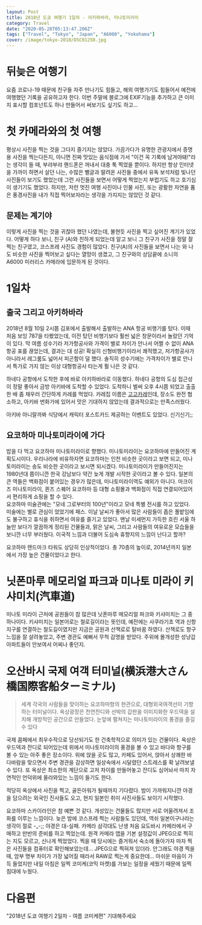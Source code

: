```yaml
---
layout: Post
title: 2018년 도쿄 여행기 1일차 - 아키하바라, 미나토미라이
category: Travel
date: "2020-05-28T05:13:47.206Z"
tags: ["Travel", "Tokyo", "Japan", "A6000", "Yokohama"]
cover: /image/tokyo-2018/DSC01258.jpg
---
```

# 뒤늦은 여행기 
요즘 코로나-19 때문에 친구들 자주 만나기도 힘들고, 해외 여행가기도 힘들어서
예전에 여행했던 기록을 공유하고자 한다. 이번 주말에 블로그에 EXIF기능을 추가하고 큰 이미지 표시할 컴포넌트도
하나 만들어서 써보기도 싶기도 하고... 

# 첫 카메라와의 첫 여행
평상시 사진을 찍는 것을 그다지 즐기지는 않았다. 
가끔가다가 유명한 관광지에서 증명용 사진을 찍는다든지,
아니면 진짜 맛있는 음식점에 가서 "이건 꼭 기록에 남겨야돼!"라는 생각이
들 때, 부랴부랴 핸드폰은 꺼내서 대충 툭 찍었을 뿐이다.
하지만 항상 인터넷을 가까이 하면서 살던 나는, 수많은 뻘글과
딸려온 사진들 중에서 유독 보석처럼 빛나던 사진들이 보기도 했었는데
그런 사진들을 보면서 어떻게 찍었는지 부럽기도 하고 호기심이 생기기도 했었다.
하지만, 저런 멋진 여행 사진이나 인물 사진, 또는 광활한 자연을 품은
풍경사진을 내가 직접 찍어보자라는 생각을 가지지는 않았던 것 같다.

## 문제는 계기야
이렇게 사진을 찍는 것을 귀찮아 했던 나였는데, 불현듯 사진을 찍고 싶어진 계기가 있었다.
어떻게 하다 보니, 친구 (A)와 친하게 되었는데 알고 보니 그 친구가 사진을
정말 잘 찍는 친구였고, 코스프레 사진도 경험이 많았다.
 친구(A)의 사진들을 보면서 나는 와 나도 비슷한 사진을 찍어보고 싶다는 열망이 생겼고,
 그 친구와의 상담끝에 소니의 A6000 미러리스 카메라에 입문하게 된 것이다.

# 1일차
## 출국 그리고 아키하바라
2018년 8월 10일 2시쯤 김포에서 출발해서 출발하는 ANA 항공 비행기를 탔다. 
이때 처음 보잉 787을 타봤었는데, 이전 탔던 비행기보다 훨씬 넓은 창문이라서 놀랐던 기억이 있다.
막 여름 성수기라 저가항공사와 가격이 별로 차이가 안나서 어쩔 수 없이 ANA항공 표를 끊었는데, 결과는
대 성공! 확실히 신형비행기이라서 쾌적했고, 저가항공사가 아니라서 레그룸도 넓어서 피곤함이 덜
했다. 솔직히 성수기에는 가격차이가 별로 안나서 특가로 가지 않는 이상 대형항공사 타는게 훨 나은 것 같다.
<cap-image src="/image/tokyo-2018/DSC01061.jpg" caption="처음 타보는 보잉 787" alt="Airplane" :large="true" />

하네다 공항에서 도착한 후에 바로 아키하바라로 이동했다. 하네다 공항의 도심 접근성이 정말 좋아서
금방 아키바에 도착할 수 있었다. 도착하니 벌써 오후 4시쯤 되었고 출출한 배 좀 채우러 간단하게 카레를 먹었다.
카레집 이름은 [고고카레](https://goo.gl/maps/TVcvKEK9bVY1XkW6A)인데, 장소도 완전 협소하고,
아키바 번화가에 있어서 맛은 기대하지 않았는데 결과적으로는 만족스러웠다.
<cap-image src="/image/tokyo-2018/DSC01069.jpg" caption="아키바에서 먹은 카레" alt="Curry" :large="true" />

아키바 아니랄까봐 식당에서 캐릭터 포스트카드 제공하는 이벤트도 있었다. 신기신기;;

<cap-image src="/image/tokyo-2018/DSC01073.jpg" caption="내부는 상당히 협소하다. 수동렌즈라 초점이 제대로 안잡힌 건 덤" alt="Curry Interior" :large="true" />

## 요코하마 미나토미라이에 가다
밥을 다 먹고 요코하마 미나토미라이로 향했다. 미나토미라이는 요코하마에 만들어진
계획도시이다. 우리나라에 비유하자면 요코하마는 인천 비슷한 곳이라고 보면 되고, 미나토미라이는
송도 비슷한 곳이라고 보시면 되시겠다. 미나토미라이가 만들어진지는 1980년대 쯤이니깐 한국 강남보다 약간 늦게 
개발 시작한 곳이라고 볼 수 있다. 
<cap-image src="/image/tokyo-2018/DSC01088.jpg" caption="마크이즈 미나토미라이, 역이랑 바로 이어져있다" alt="Mark is Minato Mirai" :large="true" />
일본의 큰 역들은 백화점이 붙어있는 경우가 많은데, 미나토미라이역도 예외가 아니다. 마크이즈 미나토미라이, 퀸즈 스퀘어 요코하마 등
대형 쇼핑몰과 백화점이 직접 연결되어있어서 편리하게 쇼핑을 할 수 있다.  
<cap-image src="/image/tokyo-2018/DSC01089.jpg" caption="건너편 요코하마 미술관" alt="Yokohama Museum of Art" :large="true" />
요코하마 미술관에는 "모네 그로부터의 100년"이라고 모네 특별 전시를 하고 있었다. 미술에는 별로 관심이 
었었기에 패스.
<cap-image src="/image/tokyo-2018/DSC01093.jpg" caption="좁은 풀밭에 쉬는 사람들" alt="People resting on grass" :large="true" :vertical="true" />
이날 날씨가 좋아서 많은 사람들이 좁은 풀밭임에도 불구하고 휴식을 취하면서 여유를 즐기고 있었다.
맨날 미세먼지 가득한 흐린 서울 하늘만 보다가 깔끔하게 정리된 건물들과, 맑은 날씨, 그리고
사람들의 여유로운 모습들을 보니깐 너무 부러웠다. 이국적 느낌과 더불어 도심속 휴향지의 느낌이 난다고 할까? 

<cap-image src="/image/tokyo-2018/DSC01096.jpg" caption="요코하마 렌드마크 타워" alt="Yokohama Landmark Tower" :large="true" :vertical="true" />
요코하마 랜드마크 타워도 상당히 인상적이었다. 총 70층의 높이로, 2014년까지 일본에서 가장 높은 건물이었다고 한다. 

# 닛폰마루 메모리얼 파크과 미나토 미라이 키샤미치(汽車道)
미나토 미라이 근처에 공원들이 참 많은데 닛폰마루 메모리얼 파크와 키샤미치는 그 중 하나이다.
키샤미치는 일본어로는 철로길이라는 뜻인데, 예전에는 사쿠라기초 역과 신항 지구를 연결하는 철도길이였지만
지금은 공원과 산책로로 탈바꿈 하였다. 산책로도 항구 느낌을 잘 살려놓았고, 주변 경관도 예뻐서 무척 감명을 받았다.
주위에 몰개성한 성냥갑 아파트들이 안보여서 어찌나 좋던지.  
<cap-image src="/image/tokyo-2018/DSC01113.jpg" caption="닛폰마루" alt="Nippon Maru" :large="true" :vertical="true" />

<cap-image src="/image/tokyo-2018/DSC01126.jpg" caption="미라이 키샤마치 근처, 앞에 있는건 인공호수이다" alt="Near Kishamichi Promenade" :large="true" />
<cap-image src="/image/tokyo-2018/DSC01129.jpg" caption="미라이 키샤마치, 앞에 새로운 건물들 건설이 한창이다" alt="Kishamichi Promenade, Lots of building under construction" :large="true" />

# 오산바시 국제 여객 터미널(横浜港大さん橋国際客船ターミナル)
> 세계 각국의 사람들을 맞이하는 요코하마항의 현관으로, 대형외국여객선이 기항하는 터미널이다.
옥상광장은 천연잔디와 선박의 갑판을 이미지화한 우드덱을 설치해 개방적인 공간으로 만들었다. 눈앞에 펼쳐지는 미나토미라이의 풍경을 즐길 수 있다

국제 콤페에서 최우수작으로 당선되기도 한 건축학적으로 의미가 있는 건물이다. 옥상은 우드덱과 잔디로 되어있는데 위에서 
미나토미라이의 풍경을 볼 수 있고 바다와 항구를 볼 수 있는 아주 좋은 장소이다. 
위에 앉을 곳도 많고, 카페도 있어서, 
앉아서 상쾌한 바다바람을 맞으면서 주변 경관을 감상하면 일상속에서 시달렸던 스트레스를 확 날려보낼 수 있다.
또 옥상은 최소한의 계단으로 고저 차이를 만들어놓고 잔디도 심어놔서 마치 자연적인 언덕위에 올라와있는 느낌이 들기도 한다.

<cap-image src="/image/tokyo-2018/DSC01161.jpg" caption="멀리서 본 국제 여객 터미널, 이날은 큰 여객선은 없었다" alt="Yokohama Intl Passenger Terminal 1" :large="true" />
<cap-image src="/image/tokyo-2018/DSC01172.jpg" caption="여객 터미널가는 길, 꽃잎이 예뻐서" alt="On the way to Yokohama Intl Passenger Terminal" :large="true" />
<cap-image src="/image/tokyo-2018/DSC01217.jpg" caption="사진 찍는데 열심히인 친구" alt="Friend of mine" :large="true" :vertical="true" />
<cap-image src="/image/tokyo-2018/DSC01231.jpg" caption="야마시타 공원쪽 방면의 풍경" alt="View of yamashita garden" :large="true" />
<cap-image src="/image/tokyo-2018/DSC01225.jpg" caption="바닷가 모습" alt="View from Yokohama Intl Passenger Terminal" :large="true" />

적당히 옥상에서 사진을 찍고, 골든아워가 될때까지 기다렸다. 밤이 가까워지니깐 야경을 담으려는 외국인 진사들도 오고,
현지 일본인 취미 사진사들도 보이기 시작했다. 

<cap-image src="/image/tokyo-2018/DSC01242.jpg" caption="붉게 물든 석양을 만끽하는 사람들" alt="Kishamichi Promenade" :large="true" />

<cap-image src="/image/tokyo-2018/DSC01258.jpg" caption="요코하마의 석양" alt="Yokohama at Sunset" :large="true" />
요코하마 스카이라인은 참 예쁜 것 같다. 개성있는 건물들도 많지만 서로 어울려져서 조화를 이루는 느낌이다. 
늦은 밤에 코스프레 찍는 사람들도 있던데, 역쉬 일본이구나라는 생각이 절로 -_-;;

<cap-image src="/image/tokyo-2018/DSC01275.jpg" caption="미나토미라이의 밤" alt="Night of Minatomirai" :large="true" />
야경은 대-실패. 카메라 삼각대도 난생 처음 요도바시 카메라에서 구매하고 만반의 준비를 하고 찍었는데. 
원격 카메라 앱을 기본 설정값이 JPEG으로 찍히는 지도 모르고, 신나게 찍었었다. 찍을 때 당시에는 
즐거워서 숙소에 돌아가자 마자 찍은 사진들을 컴퓨터로 확인해보았는데... JPEG으로 찍혀져 있더라.
안그래도 야경 찍을 때, 암부 명부 차이가 가장 넓어질 때라서 RAW로 찍는게 중요한데... 
아쉬운 마음이 가득 들었지만 내일 아침은 일찍 코미케(코믹 마켓)를 가보는 일정을 세웠기 때문에 일찍 침대에 누웠다.

# 다음편
"2018년 도쿄 여행기 2일차 - 여름 코미케편" 기대해주세요 
